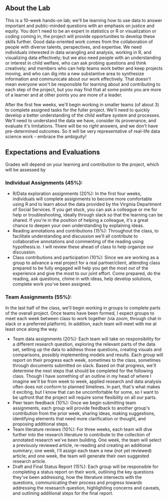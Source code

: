## About the Lab

This is a 10-week hands-on lab; we'll be learning how to use data to answer important and public-minded questions with an emphasis on justice and equity. You don't need to be an expert in statistics or R or visualization or coding coming in, the project will provide opportunities to develop these skills further. Good data-oriented work comes from the collaboration of people with diverse talents, perspectives, and  expertise. We need individuals interested in data wrangling and analysis, working in R,  and visualizing data effectively; but we also need people with an understanding or interest in child welfare, who can ask probing questions and think creatively; and members who can help teams work better and keep projects moving, and who can dig into a new substantive area to synthesize information and  communicate about our work effectively. That doesn't mean everyone won't be responsible for learning about and contributing to each step of the project, but you may find that at some points you are more of a learner and at other points you are more of a leader.

After the first few weeks, we'll begin working in smaller teams (of about 3) to complete assigned tasks for the fuller project. We'll need to quickly develop a better understanding of the child welfare system and processes. We'll need to understand the data we have, consider its provenance, and evaluate it's limitations. There will be no *right* answers, and we don't have pre-determined outcomes. So it will be very representative of real-life data science work - embrace the ambiguity!

## Expectations and Evaluations
Grades will depend on your learning and contribution to the project, which will be assessed by

### Individual Assignments (45%):

* R/Data exploration assignments (20%): In the first four weeks, individuals will complete assignments to become more comfortable using R and to learn about the data provided by the Virginia Department of Social Services. If you get stuck, you  can ask a colleague or me for help or troubleshooting, ideally through slack so that the learning can be shared. If you're in the position of helping a colleague, it's a great chance to deepen your own understanding by explaining ideas.
* Reading annotations and contributions (15%): Throughout the class, to facilitate understanding and discussion we’ll all contribute to collaborative annotations and commenting of the reading using hypothesis.io. I will review these ahead of class to help organize our discussion. 
* Class contributions and participation (10%): Since we are working as a group to advance a real project for a real partner/client, attending class prepared to be fully engaged will help you get the most out of the experience and give the most to our joint effort.  Come prepared, do the reading, ask questions, chime in with ideas, help develop solutions, complete work you've been assigned. 

### Team Assignments (55%):
In the last half of the class, we'll begin working in groups to complete parts of the overall project. Once teams have been formed, I expect groups to meet each week between class to work together (via zoom, through chat in slack or a preferred platform). In addition, each team will meet with me at least once along the way. 

 * Team data assignments (20\%): Each team will take on responsibility for a different research question, exploring the relevant parts of the data set, setting up the data to address those questions, creating visuals and comparisons, possibly implementing models and results. Each group will report on their progress each week, sometimes to the class, sometimes through documents submitted on slack. Based on that progress, we'll determine the next steps that should be completed for the following class. Though I have something of an outline in my head of where I imagine we'll be from week to week, applied research and data analysis often does not conform to planned timelines. In part, that's what makes it exciting, but I know that can be uncomfortable for some, so I want to be upfront that the project will require some flexibility on all our parts.
 * Peer team feedback (10\%): Once we begin submitting team assignments, each group will provide feedback to another group's contribution from the prior week, sharing ideas, making suggestions, identifying elements that need more clarification or thought, and proposing additional steps. 
 * Team literature reviews (10\%): For three weeks, each team will dive further into the research literature to contribute to the collection of annotated research we've been building. One week, the team will select a previously reviewed article, re-reading and creating an additional summary; one week, I'll assign each team a new (not yet reviewed) article; and one week, the team will generate their own suggested research article.
 * Draft and Final Status Report (15\%): Each group will be responsible for completing a status report on their work, outlining the key questions they've been addressing, how the literature intersects with the questions, communicating their process and progress towards addressing the resesarch question, highlighiting concerns and caveats, and outlining additional steps for the final report. 
